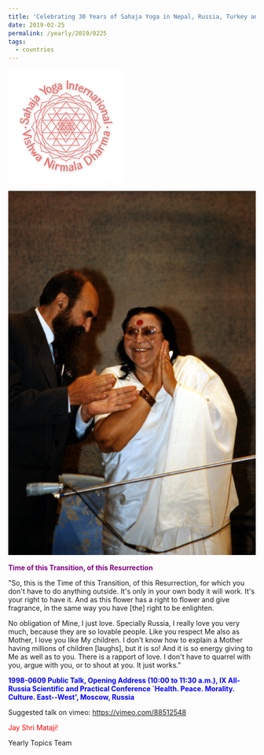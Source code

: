 ```yaml
---
title: 'Celebrating 30 Years of Sahaja Yoga in Nepal, Russia, Turkey and Ukraine, Post 6'
date: 2019-02-25
permalink: /yearly/2019/0225
tags:
  - countries
---
```


![PICTURE 9](/images/image9.png)

<div style="text-align: center"><img src="/images/image19.png" /></div>

<p style="color:purple; text-align:left;">
<b>Time of this Transition, of this Resurrection</b><br>
</p>

"So, this is the Time of this Transition, of this Resurrection, for which you don't have to do anything outside. It's only in your own body it will work. It's your right to have it. And as this flower has a right to flower and give fragrance, in the same way you have [the] right to be enlighten. 

No obligation of Mine, I just love. Specially Russia, I really love you very much, because they are so lovable people. Like you respect Me also as Mother, I love you like My children. I don't know how to explain a Mother having millions of children [laughs], but it is so! And it is so energy giving to Me as well as to you. There is a rapport of love. I don't have to quarrel with you, argue with you, or to shout at you. It just works."
 
<p style="color:blue;">
<b>1998-0609 Public Talk, Opening Address (10:00 to 11:30 a.m.), IX All-Russia Scientific and Practical Conference `Health. Peace. Morality. Culture. East--West', Moscow, Russia</b>
</p>

Suggested talk on vimeo: <a href="https://vimeo.com/88512548"> https://vimeo.com/88512548</a>

<p style="color:red;">Jay Shri Mataji!<br></p>

Yearly Topics Team